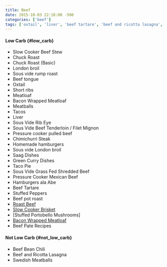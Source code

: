 ```yaml
---
title: Beef
date: 2015-10-03 22:18:00 -500
categories: ['beef']
tags: ['oxtail', 'liver', 'beef tartare', 'beef and ricotta lasagna', 'bacon wrapped meatloaf', 'taco pie', 'chimichurri steak', 'swedish meatballs', 'hamburgers ala abe', 'chuck roast', 'homemade hamburgers', 'slow cooker brisket', 'beef bean chili', 'saag dishes', 'green curry dishes', 'roast beef', 'slow cooker beef stew', 'sous vide london broil', 'sous vide rib eye', 'tacos', 'short ribs', 'pressure cooker mexican beef', 'stuffed peppers', 'london broil', 'beef tongue', 'chuck roast (basic)', 'pressure cooker pulled beef', 'meatballs', 'meatloaf', 'stuffed portobello mushrooms', 'beef pate recipes', 'sous vide rump roast', 'beef pot roast', 'sous vide beef tenderloin / filet mignon', 'sous vide grass fed shredded beef']
---
```


#### Low Carb {#low_carb}

-   Slow Cooker Beef Stew
-   Chuck Roast
-   Chuck Roast (Basic)
-   London broil
-   Sous vide rump roast
-   Beef tongue
-   Oxtail
-   Short ribs
-   Meatloaf
-   Bacon Wrapped Meatloaf
-   Meatballs
-   Tacos
-   Liver
-   Sous Vide Rib Eye
-   Sous Vide Beef Tenderloin / Filet Mignon
-   Pressure cooker pulled beef
-   Chimichurri Steak
-   Homemade hamburgers
-   Sous vide London broil
-   Saag Dishes
-   Green Curry Dishes
-   Taco Pie
-   Sous Vide Grass Fed Shredded Beef
-   Pressure Cooker Mexican Beef
-   Hamburgers ala Abe
-   Beef Tartare
-   Stuffed Peppers
-   Beef pot roast
-   [Roast Beef](http://allrecipes.com/Recipe/Awesome-Roast-Beef/Detail.aspx)
-   [Slow Cooker Brisket](http://allrecipes.com/recipe/cousin-davids-slow-cooker-brisket)
-   [Stuffed Portobello Mushrooms]
-   [Bacon Wrapped Meatloaf](http://www.dfw.com/2012/09/10/678711/weekend-chef-bacon-wrapped-meatloaf.html)
-   Beef Pate Recipes



#### Not Low Carb {#not_low_carb}

-   Beef Bean Chili
-   Beef and Ricotta Lasagna
-   Swedish Meatballs

